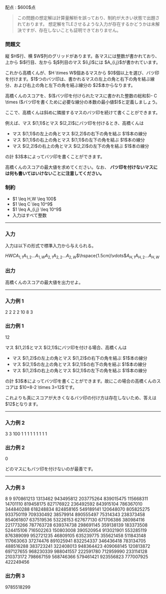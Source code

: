 
<div>

<span>

<span>

<p>
配点 : $600$点
</p>

<blockquote>
この問題の想定解は計算量解析を誤っており、制約が大きい状態で出題されております。
想定解をTLEさせるような入力が存在するかどうかは未解決ですが、存在しないことも証明できておりません。

</blockquote>

<div>

<section>

### **問題文**

<p>
縦 $H$行、横 $W$列のグリッドがあります。各マスには整数が書かれており、上から $i$行目、左から $j$列目のマス $(i,j)$には $A_{i,j}$が書かれています。
</p>

<p>
これから高橋くんが、$H \times W$個あるマスから $0$個以上を選び、バツ印を付けます。$1$つのバツ印は、書かれるマスの左上の角と右下の角を結ぶ線分、および右上の角と左下の角を結ぶ線分の $2$本からなります。
</p>

<p>
高橋くんのスコアを、$($バツ印を付けられたマスに書かれた整数の総和$)- C \times ($バツ印を書くために必要な線分の本数の最小値$)$と定義しましょう。
</p>

<p>
ここで、高橋くんは斜めに隣接するマスのバツ印を続けて書くことができます。
</p>

<p>
例えば、マス $(1,1)$とマス $(2,2)$にバツ印を付けるとき、高橋くんは
</p>

<ul>

<li>
マス $(1,1)$の左上の角とマス $(2,2)$の右下の角を結ぶ $1$本の線分
</li>

<li>
マス $(1,1)$の右上の角とマス $(1,1)$の左下の角を結ぶ $1$本の線分
</li>

<li>
マス $(2,2)$の右上の角とマス $(2,2)$の左下の角を結ぶ $1$本の線分
</li>

</ul>

<p>
の計 $3$本によってバツ印を書くことができます。
</p>

<p>
高橋くんのスコアの最大値を求めてください。なお、
<strong>
バツ印を付けないマスには何も書いてはいけないことに注意してください。
</strong>

</p>

</section>

</div>

<div>

<section>

### **制約**

<ul>

<li>
$1 \leq H,W \leq 100$
</li>

<li>
$1 \leq C \leq 10^9$
</li>

<li>
$1 \leq A_{i,j} \leq 10^9$
</li>

<li>
入力はすべて整数
</li>

</ul>

</section>

</div>

---

<div>

<div>

<section>

### **入力**

<p>
入力は以下の形式で標準入力から与えられる。
</p>

<div>

$H$$W$$C$$A_{1,1}$$A_{1,2}$$\ldots$$A_{1,W}$$A_{2,1}$$A_{2,2}$$\ldots$$A_{2,W}$$\hspace{1.5cm}\vdots$$A_{H,1}$$A_{H,2}$$\ldots$$A_{H,W}$
</div>

</section>

</div>

<div>

<section>

### **出力**

<p>
高橋くんのスコアの最大値を出力せよ。
</p>

</section>

</div>

</div>

---

<div>

<section>

### **入力例 1**

<div>

2 2 2
2 10
8 3

</div>

</section>

</div>

<div>

<section>

### **出力例 1**

<div>

12

</div>

<p>
マス $(1,2)$とマス $(2,1)$にバツ印を付ける場合、高橋くんは
</p>

<ul>

<li>
マス $(1,2)$の左上の角とマス $(1,2)$の右下の角を結ぶ $1$本の線分
</li>

<li>
マス $(2,1)$の左上の角とマス $(2,1)$の右下の角を結ぶ $1$本の線分
</li>

<li>
マス $(1,2)$の右上の角とマス $(2,1)$の左下の角を結ぶ $1$本の線分
</li>

</ul>

<p>
の計 $3$本によってバツ印を書くことができます。故にこの場合の高橋くんのスコアは $10+8-2 \times 3=12$です。
</p>

<p>
これよりも真にスコアが大きくなるバツ印の付け方は存在しないため、答えは $12$となります。
</p>

</section>

</div>

---

<div>

<section>

### **入力例 2**

<div>

3 3 100
1 1 1
1 1 1
1 1 1

</div>

</section>

</div>

<div>

<section>

### **出力例 2**

<div>

0

</div>

<p>
どのマスにもバツ印を付けないのが最善です。
</p>

</section>

</div>

---

<div>

<section>

### **入力例 3**

<div>

8 9 970861213
1313462 943495812 203775264 839015475 115668311 14701110 819458175 827176922 236492592
843915104 786367010 344840288 618248834 824858165 549189141 120648070 805825275 933750119
709330492 38579914 890555497 75314343 238373458 854061807 637519536 53226153 627677130
671706386 380984116 221773266 787763728 639374738 298691145 359138139 183373508 524415106
716502263 150803008 390520954 913021901 553285119 876389099 952721235 46809105 635239775
355621458 511843148 117663063 37274476 891025941 832254337 346436418 783134705 488516288
383723241 322408013 948364423 409068145 120813872 697127655 968230339 988041557 222591780
712959990 233114128 210373172 798667159 568746366 579461421 923556823 777007925 422249456

</div>

</section>

</div>

<div>

<section>

### **出力例 3**

<div>

9785518299

</div>

</section>

</div>

</span>

</span>

</div>
